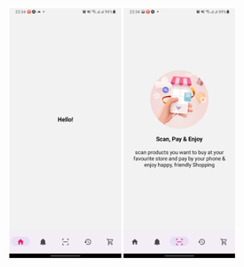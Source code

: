 
<img src="./homeScreen.jpg/" style="width: 40%;">
<img src="./scanScreen.jpg/" style="width: 40%;">

